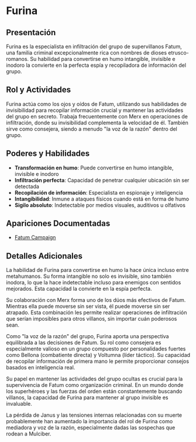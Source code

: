 # Furina

## Presentación
Furina es la especialista en infiltración del grupo de supervillanos Fatum, una familia criminal excepcionalmente rica con nombres de dioses etrusco-romanos. Su habilidad para convertirse en humo intangible, invisible e inodoro la convierte en la perfecta espía y recopiladora de información del grupo.

## Rol y Actividades
Furina actúa como los ojos y oídos de Fatum, utilizando sus habilidades de invisibilidad para recopilar información crucial y mantener las actividades del grupo en secreto. Trabaja frecuentemente con Merx en operaciones de infiltración, donde su invisibilidad complementa la velocidad de él. También sirve como consejera, siendo a menudo "la voz de la razón" dentro del grupo.

## Poderes y Habilidades
- **Transformación en humo**: Puede convertirse en humo intangible, invisible e inodoro
- **Infiltración perfecta**: Capacidad de penetrar cualquier ubicación sin ser detectada
- **Recopilación de información**: Especialista en espionaje y inteligencia
- **Intangibilidad**: Inmune a ataques físicos cuando está en forma de humo
- **Sigilo absoluto**: Indetectable por medios visuales, auditivos u olfativos

## Apariciones Documentadas
- [Fatum Campaign](../../campaigns/fatum/fatum.md)

## Detalles Adicionales
La habilidad de Furina para convertirse en humo la hace única incluso entre metahumanos. Su forma intangible no solo es invisible, sino también inodora, lo que la hace indetectable incluso para enemigos con sentidos mejorados. Esta capacidad la convierte en la espía perfecta.

Su colaboración con Merx forma uno de los dúos más efectivos de Fatum. Mientras ella puede moverse sin ser vista, él puede moverse sin ser atrapado. Esta combinación les permite realizar operaciones de infiltración que serían imposibles para otros villanos, sin importar cuán poderosos sean.

Como "la voz de la razón" del grupo, Furina aporta una perspectiva equilibrada a las decisiones de Fatum. Su rol como consejera es especialmente valioso en un grupo compuesto por personalidades fuertes como Bellona (combatiente directa) y Voltumna (líder táctico). Su capacidad de recopilar información de primera mano le permite proporcionar consejos basados en inteligencia real.

Su papel en mantener las actividades del grupo ocultas es crucial para la supervivencia de Fatum como organización criminal. En un mundo donde los superhéroes y las fuerzas del orden están constantemente buscando villanos, la capacidad de Furina para mantener al grupo invisible es invaluable.

La pérdida de Janus y las tensiones internas relacionadas con su muerte probablemente han aumentado la importancia del rol de Furina como mediadora y voz de la razón, especialmente dadas las sospechas que rodean a Mulciber.